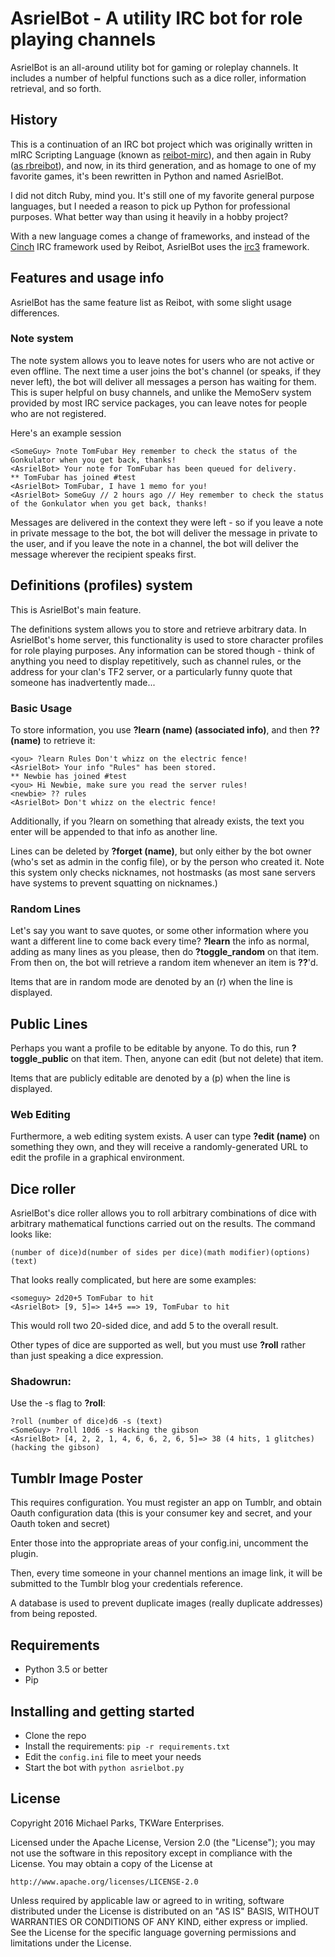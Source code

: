 # AsrielBot - A utility IRC bot for role playing channels


AsrielBot is an all-around utility bot for gaming or roleplay channels. It
includes a number of helpful functions such as a dice roller, information
retrieval, and so forth.

## History

This is a continuation of an IRC bot project which was
originally written in mIRC Scripting Language (known as
[reibot-mirc](https://github.com/Karunamon/mirc-reibot)), and then again in Ruby
([as rbreibot](https://github.com/Karunamon/reibot)), and now, in its third
generation, and as homage to one of my favorite games, it's been rewritten in
Python and named AsrielBot.

I did not ditch Ruby, mind you. It's still one of my favorite general purpose
languages, but I needed a reason to pick up Python for professional purposes.
What better way than using it heavily in a hobby project?

With a new language comes a change of frameworks, and instead of the
[Cinch](https://github.com/cinchrb/cinch) IRC framework used by Reibot,
AsrielBot uses the [irc3](https://github.com/gawel/irc3) framework.

## Features and usage info


AsrielBot has the same feature list as Reibot, with some slight usage
differences.

### Note system

The note system allows you to leave notes for users who are not active or even
offline. The next time a user joins the bot's channel (or speaks, if they never
left), the bot will deliver all messages a person has waiting for them. This is
super helpful on busy channels, and unlike the MemoServ system provided by most
IRC service packages, you can leave notes for people who are not registered.

Here's an example session

    <SomeGuy> ?note TomFubar Hey remember to check the status of the Gonkulator when you get back, thanks!
    <AsrielBot> Your note for TomFubar has been queued for delivery.
    ** TomFubar has joined #test
    <AsrielBot> TomFubar, I have 1 memo for you!
    <AsrielBot> SomeGuy // 2 hours ago // Hey remember to check the status of the Gonkulator when you get back, thanks!

Messages are delivered in the context they were left - so if you leave a note in
private message to the bot, the bot will deliver the message in private to the
user, and if you leave the note in a channel, the bot will deliver the message
wherever the recipient speaks first.

## Definitions (profiles) system

This is AsrielBot's main feature.

The definitions system allows you to store and retrieve arbitrary data. In
AsrielBot's home server, this functionality is used to store character profiles
for role playing purposes. Any information can be stored though - think of
anything you need to display repetitively, such as channel rules, or the address
for your clan's TF2 server, or a particularly funny quote that someone has
inadvertently made...

### Basic Usage

To store information, you use **?learn (name) (associated info)**, and then
**?? (name)** to retrieve it:

    <you> ?learn Rules Don't whizz on the electric fence!
    <AsrielBot> Your info "Rules" has been stored.
    ** Newbie has joined #test
    <you> Hi Newbie, make sure you read the server rules!
    <newbie> ?? rules
    <AsrielBot> Don't whizz on the electric fence!

Additionally, if you ?learn on something that already exists, the text you enter
will be appended to that info as another line.

Lines can be deleted by **?forget (name)**, but only either by the bot owner
(who's set as admin in the config file), or by the person who created it. Note
this system only checks nicknames, not hostmasks (as most sane servers have
systems to prevent squatting on nicknames.)

### Random Lines

Let's say you want to save quotes, or some other information where you want a
different line to come back every time? **?learn** the info as normal, adding
as many lines as you please, then do **?toggle_random** on that item. From then
on, the bot will retrieve a random item whenever an item is **??**'d.

Items that are in random mode are denoted by an (r) when the line is displayed.

## Public Lines

Perhaps you want a profile to be editable by anyone. To do this, run 
**?toggle_public** on that item. Then, anyone can edit (but not delete) that
item.

Items that are publicly editable are denoted by a (p) when the line is
displayed.

### Web Editing

Furthermore, a web editing system exists. A user can type **?edit (name)** on 
something they own, and they will receive a randomly-generated URL to edit
the profile in a graphical environment.

## Dice roller

AsrielBot's dice roller allows you to roll arbitrary combinations of dice with
arbitrary mathematical functions carried out on the results. The command looks
like:

    (number of dice)d(number of sides per dice)(math modifier)(options)(text)

That looks really complicated, but here are some examples:

    <someguy> 2d20+5 TomFubar to hit
    <AsrielBot> [9, 5]=> 14+5 ==> 19, TomFubar to hit

This would roll two 20-sided dice, and add 5 to the overall result.

Other types of dice are supported as well, but you must use **?roll** rather
than just speaking a dice expression.

### Shadowrun:

Use the -s flag to **?roll**:

    ?roll (number of dice)d6 -s (text)
    <SomeGuy> ?roll 10d6 -s Hacking the gibson
    <AsrielBot> [4, 2, 2, 1, 4, 6, 6, 2, 6, 5]=> 38 (4 hits, 1 glitches) (hacking the gibson)

## Tumblr Image Poster

This requires configuration. You must register an app on Tumblr, and obtain
Oauth configuration data (this is your consumer key and secret, and your Oauth
token and secret)

Enter those into the appropriate areas of your config.ini, uncomment the plugin.

Then, every time someone in your channel mentions an image link, it will be
submitted to the Tumblr blog your credentials reference.

A database is used to prevent duplicate images (really duplicate addresses)
from being reposted.

## Requirements

* Python 3.5 or better
* Pip

## Installing and getting started

- Clone the repo
- Install the requirements: `pip -r requirements.txt`
- Edit the `config.ini` file to meet your needs
- Start the bot with `python asrielbot.py`

## License


Copyright 2016 Michael Parks, TKWare Enterprises.

Licensed under the Apache License, Version 2.0 (the "License");
you may not use the software in this repository except in compliance with the
License. You may obtain a copy of the License at

    http://www.apache.org/licenses/LICENSE-2.0

Unless required by applicable law or agreed to in writing, software
distributed under the License is distributed on an "AS IS" BASIS,
WITHOUT WARRANTIES OR CONDITIONS OF ANY KIND, either express or implied.
See the License for the specific language governing permissions and
limitations under the License.
